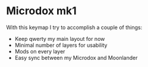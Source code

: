 # Microdox mk1

With this keymap I try to accomplish a couple of things:

- Keep qwerty my main layout for now
- Minimal number of layers for usability
- Mods on every layer
- Easy sync between my Microdox and Moonlander